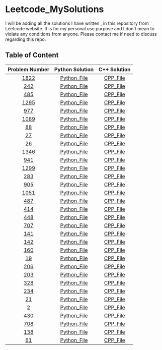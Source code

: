 # Leetcode_MySolutions
I will be adding all the solutions I have written , in this repository from Leetcode website. It is for my personal use purpose and I don't mean to violate any conditions from anyone. Please contact me if need to discuss regarding this repo. 

##  Table of Content

| Problem Number | Python Solution | C++ Solution	|
| :-------------:| :-------------: | :------------: |
| [1822](https://leetcode.com/problems/sign-of-the-product-of-an-array/)| [Python_File](1822_Sign_of_the_Product_of_an_Array/Python_Sol.py)|[CPP_File](1822_Sign_of_the_Product_of_an_Array/CPP_Sol.cpp) |         
| [242](https://leetcode.com/problems/valid-anagram/)| [Python_File](242_Valid_Anagram/Python_Sol.py)|[CPP_File](242_Valid_Anagram/CPP_Sol.cpp) |  
| [485](https://leetcode.com/problems/max-consecutive-ones/) | [Python_File](485_Max_Consecutive_Ones/Python_Sol.py) | [CPP_File](485_Max_Consecutive_Ones/CPP_Sol.cpp) |  
| [1295](https://leetcode.com/problems/find-numbers-with-even-number-of-digits/) | [Python_File](1295_Find_Numbers_with_Even_Number_of_Digits/Python_Sol.py) | [CPP_File](1295_Find_Numbers_with_Even_Number_of_Digits/CPP_Sol.cpp) |  
| [977](https://leetcode.com/problems/squares-of-a-sorted-array/) | [Python_File](977_Squares_of_a_Sorted_Array/Python_Sol.py) | [CPP_File](977_Squares_of_a_Sorted_Array/CPP_Sol.cpp) |  
| [1089](https://leetcode.com/problems/duplicate-zeros/) | [Python_File](1089_Duplicate_Zeros/Python_Sol.py) | [CPP_File](1089_Duplicate_Zeros/CPP_Sol.cpp) |  
| [88](https://leetcode.com/problems/merge-sorted-array/) | [Python_File](88_Merge_Sorted_Array/Python_Sol.py) | [CPP_File](88_Merge_Sorted_Array/CPP_Sol.cpp) |   
| [27](https://leetcode.com/problems/remove-element/) | [Python_File](27_Remove_Element/Python_Sol.py) | [CPP_File](27_Remove_Element/CPP_Sol.cpp) | 
| [26](https://leetcode.com/problems/remove-duplicates-from-sorted-array/) | [Python_File](26_Remove_Duplicates_from_Sorted_Array/Python_Sol.py) | [CPP_File](26_Remove_Duplicates_from_Sorted_Array/CPP_Sol.cpp) |   
| [1346](https://leetcode.com/problems/check-if-n-and-its-double-exist/) | [Python_File](1346_Check_If_N_and_Its_Double_Exist/Python_Sol.py) | [CPP_File](1346_Check_If_N_and_Its_Double_Exist/CPP_Sol.cpp) |
| [941](https://leetcode.com/problems/valid-mountain-array/) | [Python_File](941_Valid_Mountain_Array/Python_Sol.py) | [CPP_File](941_Valid_Mountain_Array/CPP_Sol.cpp) |
| [1299](https://leetcode.com/problems/replace-elements-with-greatest-element-on-right-side/) | [Python_File](1299_Replace_Elements_with_Greatest_Element_on_Right_Side/Python_Sol.py) | [CPP_File](1299_Replace_Elements_with_Greatest_Element_on_Right_Side/CPP_Sol.cpp) |
| [283](https://leetcode.com/problems/move-zeroes/) | [Python_File](283_Move_Zeroes/Python_Sol.py) | [CPP_File](283_Move_Zeroes/CPP_Sol.cpp) |
| [905](https://leetcode.com/problems/sort-array-by-parity/) | [Python_File](905_Sort_Array_By_Parity/Python_Sol.py) | [CPP_File](905_Sort_Array_By_Parity/CPP_Sol.cpp) |
| [1051](https://leetcode.com/problems/height-checker/) | [Python_File](1051_Height_Checker/Python_Sol.py) | [CPP_File](1051_Height_Checker/CPP_Sol.cpp) |
| [487](https://leetcode.com/problems/max-consecutive-ones-ii/) | [Python_File](487_Max_Consecutive_Ones_II/Python_Sol.py) | [CPP_File](487_Max_Consecutive_Ones_II/CPP_Sol.cpp) |
| [414](https://leetcode.com/problems/third-maximum-number/) | [Python_File](414_Third_Maximum_Number/Python_Sol.py) | [CPP_File](414_Third_Maximum_Number/CPP_Sol.cpp) |
| [448](https://leetcode.com/problems/find-all-numbers-disappeared-in-an-array/) | [Python_File](448_Find_All_Numbers_Disappeared_in_an_Array/Python_Sol.py) | [CPP_File](448_Find_All_Numbers_Disappeared_in_an_Array/CPP_Sol.cpp) |
| [707](https://leetcode.com/problems/design-linked-list/) | [Python_File](707_Design_Linked_List/Python_Sol.py) | [CPP_File](707_Design_Linked_List/CPP_Sol.cpp) |
| [141](https://leetcode.com/problems/linked-list-cycle/) | [Python_File](141_Linked_List_Cycle/Python_Sol.py) | [CPP_File](141_Linked_List_Cycle/CPP_Sol.cpp) |
| [142](https://leetcode.com/problems/linked-list-cycle-ii/) | [Python_File](142_Linked_List_Cycle_II/Python_Sol.py) | [CPP_File](142_Linked_List_Cycle_II/CPP_Sol.cpp) |
| [160](https://leetcode.com/problems/intersection-of-two-linked-lists/) | [Python_File](160_Intersection_of_Two_Linked_Lists/Python_Sol.py) | [CPP_File](160_Intersection_of_Two_Linked_Lists/CPP_Sol.cpp) |
| [19](https://leetcode.com/problems/remove-nth-node-from-end-of-list/) | [Python_File](19_Remove_Nth_Node_From_End_of_List/Python_Sol.py) | [CPP_File](19_Remove_Nth_Node_From_End_of_List/CPP_Sol.cpp) |
| [206](https://leetcode.com/problems/reverse-linked-list) | [Python_File](206_Reverse_Linked_List/Python_Sol.py) | [CPP_File](206_Reverse_Linked_List/CPP_Sol.cpp) |
| [203](https://leetcode.com/problems/remove-linked-list-elements) | [Python_File](203_Remove_Linked_List_Elements/Python_Sol.py) | [CPP_File](203_Remove_Linked_List_Elements/CPP_Sol.cpp) |
| [328](https://leetcode.com/problems/odd-even-linked-list) | [Python_File](328_Odd_Even_Linked_List/Python_Sol.py) | [CPP_File](328_Odd_Even_Linked_List/CPP_Sol.cpp) |
| [234](https://leetcode.com/problems/palindrome-linked-list) | [Python_File](234_Palindrome_Linked_List/Python_Sol.py) | [CPP_File](234_Palindrome_Linked_List/CPP_Sol.cpp) |
| [21](https://leetcode.com/problems/merge-two-sorted-lists) | [Python_File](21_Merge_Two_Sorted_Lists/Python_Sol.py) | [CPP_File](21_Merge_Two_Sorted_Lists/CPP_Sol.cpp) |
| [2](https://leetcode.com/problems/add-two-numbers/) | [Python_File](2_Add_Two_Numbers/Python_Sol.py) | [CPP_File](2_Add_Two_Numbers/CPP_Sol.cpp) |
| [430](https://leetcode.com/problems/flatten-a-multilevel-doubly-linked-list) | [Python_File](430_Flatten_a_Multilevel_Doubly_Linked_List/Python_Sol.py) | [CPP_File](430_Flatten_a_Multilevel_Doubly_Linked_List/CPP_Sol.cpp) |
| [708](https://leetcode.com/problems/insert-into-a-sorted-circular-linked-list/) | [Python_File](708_Insert_into_a_Sorted_Circular_Linked_List/Python_Sol.py) | [CPP_File](708_Insert_into_a_Sorted_Circular_Linked_List/CPP_Sol.cpp) |
| [138](https://leetcode.com/problems/copy-list-with-random-pointer/) | [Python_File](138_Copy_List_with_Random_Pointer/Python_Sol.py) | [CPP_File](138_Copy_List_with_Random_Pointer/CPP_Sol.cpp) |
| [61](https://leetcode.com/problems/rotate-list) | [Python_File](61_Rotate_List/Python_Sol.py) | [CPP_File](61_Rotate_List/CPP_Sol.cpp) |